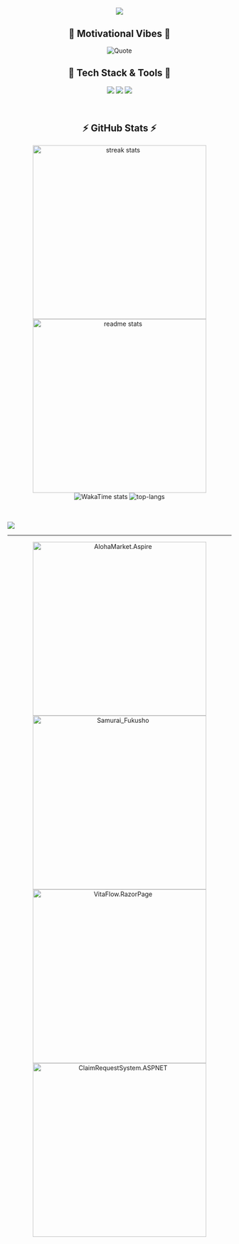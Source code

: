 <h1 align="center">
  <img src="https://readme-typing-svg.herokuapp.com?font=Comfortaa&weight=600&size=30&center=true&duration=3800&pause=&color=1DF72D&width=435&lines=%22Hello%2C+World!%22%F0%9F%91%8B;I'm+Duy+Khiem" />
</h1>

<!-- 💬🧠 Dynamic Quote Section -->
<h2 align="center">💬 Motivational Vibes 💬</h2>
<p align="center">
   <img src="https://quotes-github-readme.vercel.app/api?type=horizontal&theme=light" alt="Quote">
</p>

<!-- 🧰💻 Tech Stack Section -->
<h2 align="center"> 🚀 Tech Stack & Tools 🧰</h2>
<p align="center">
  <img src="https://skillicons.dev/icons?i=dotnet,supabase,postgres,redis,kafka&theme=light" />
  <img src="https://skillicons.dev/icons?i=c,cpp,cs,java,go,vscode,visualstudio,ts,react,redux,tailwind&theme=light" />
  <img src="https://skillicons.dev/icons?i=azure,gcp,docker,githubactions,arch,ubuntu,git,arduino,unity&theme=light" />
</p> 
<br>

<!-- 📊🔥 GitHub Stats and Streak Section -->
<h2 align="center">⚡ GitHub Stats ⚡</h2>
<div align="center">
  <img width=390 src="https://github-readme-streak-stats-salesp07.vercel.app/?user=the-khiem7&count_private=true&include_all_commits=true&theme=transparent&hide_border=true" alt="streak stats"/>
  <img width=390 src="https://thekhiem7-github-stats.vercel.app/api?username=the-khiem7&theme=transparent&hide_border=true&include_all_commits=true&count_private=true" alt="readme stats" />
</div>

<!-- 🗂️📈 Coding Activities & Most Used Language -->
<div align="center">
  <img src="https://github-readme-stats.vercel.app/api/wakatime?username=the_khiem7&hide=other,Image%20(svg),Microsoft%20Visual%20Studio%20Solution&custom_title=Coding%20Activity%20(Since%20mid-June%202025)&layout=compact&display_format=percent" alt="WakaTime stats"/>
  <img src="https://thekhiem7-github-stats.vercel.app/api/top-langs/?username=the-khiem7&theme=transparent&hide_border=true&include_all_commits=true&count_private=true&layout=compact" alt="top-langs"/>
</div>

<br>
<br>
<!-- 👀 Visitor -->
<p align="left"> 
  <img src="https://komarev.com/ghpvc/?username=the-khiem7&color=0069b4" /> 
</p>

---

<!-- 📌📂 Repo Pin -->
<div align="center">
    <a href="https://github.com/AlohaMarket/AlohaMarket.Aspire">
        <img width="390" src="https://thekhiem7-github-stats.vercel.app/api/pin/?username=the-khiem7&repo=AlohaMarket.Aspire" alt="AlohaMarket.Aspire" />
    </a>
    <a href="https://github.com/AnPhuoc2410/Samurai_Fukusho">
        <img width="390" src="https://thekhiem7-github-stats.vercel.app/api/pin/?username=AnPhuoc2410&repo=Samurai_Fukusho" alt="Samurai_Fukusho" />
    </a>
    <a href="https://github.com/the-khiem7/VitaFlow.RazorPage">
        <img width="390" src="https://thekhiem7-github-stats.vercel.app/api/pin/?username=the-khiem7&repo=VitaFlow.RazorPage" alt="VitaFlow.RazorPage" />
    </a>
    <a href="https://github.com/the-khiem7/ClaimRequestSystem.ASPNET">
        <img width="390" src="https://thekhiem7-github-stats.vercel.app/api/pin/?username=the-khiem7&repo=ClaimRequestSystem.ASPNET" alt="ClaimRequestSystem.ASPNET" />
    </a>
</div>
